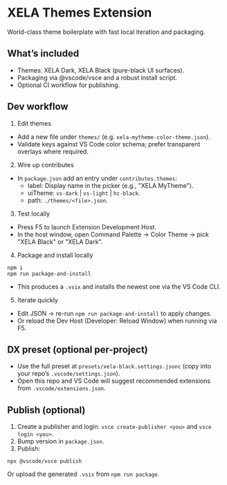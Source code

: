 # XELA Themes Extension

World-class theme boilerplate with fast local iteration and packaging.

## What’s included
- Themes: XELA Dark, XELA Black (pure-black UI surfaces).
- Packaging via @vscode/vsce and a robust install script.
- Optional CI workflow for publishing.

## Dev workflow
1) Edit themes
- Add a new file under `themes/` (e.g. `xela-mytheme-color-theme.json`).
- Validate keys against VS Code color schema; prefer transparent overlays where required.

2) Wire up contributes
- In `package.json` add an entry under `contributes.themes`:
	- label: Display name in the picker (e.g., "XELA MyTheme").
	- uiTheme: `vs-dark` | `vs-light` | `hc-black`.
	- path: `./themes/<file>.json`.

3) Test locally
- Press F5 to launch Extension Development Host.
- In the host window, open Command Palette → Color Theme → pick "XELA Black" or "XELA Dark".

4) Package and install locally
```
npm i
npm run package-and-install
```
- This produces a `.vsix` and installs the newest one via the VS Code CLI.

5) Iterate quickly
- Edit JSON → re-run `npm run package-and-install` to apply changes.
- Or reload the Dev Host (Developer: Reload Window) when running via F5.

## DX preset (optional per-project)
- Use the full preset at `presets/xela-black.settings.jsonc` (copy into your repo’s `.vscode/settings.json`).
- Open this repo and VS Code will suggest recommended extensions from `.vscode/extensions.json`.

## Publish (optional)
1) Create a publisher and login: `vsce create-publisher <you>` and `vsce login <you>`.
2) Bump version in `package.json`.
3) Publish:
```
npx @vscode/vsce publish
```
Or upload the generated `.vsix` from `npm run package`.
